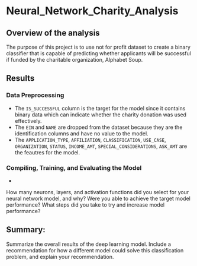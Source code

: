 # Neural_Network_Charity_Analysis

## Overview of the analysis
The purpose of this project is to use not for profit dataset to create a binary classifier that is capable of predicting whether applicants will be successful if funded by the charitable organization, Alphabet Soup.

## Results

### Data Preprocessing
- The `IS_SUCCESSFUL` column is the target for the model since it contains binary data which can indicate whether the charity donation was used effectively.
- The `EIN` and `NAME` are dropped from the dataset because they are the identification columns and have no value to the model.
- The `APPLICATION_TYPE`, `AFFILIATION`, `CLASSIFICATION`, `USE_CASE`, `ORGANIZATION`, `STATUS`, `INCOME_AMT`, `SPECIAL_CONSIDERATIONS`, `ASK_AMT` are the feautres for the model.

### Compiling, Training, and Evaluating the Model
- 

How many neurons, layers, and activation functions did you select for your neural network model, and why?
Were you able to achieve the target model performance?
What steps did you take to try and increase model performance?

## Summary: 


Summarize the overall results of the deep learning model. Include a recommendation for how a different model could solve this classification problem, and explain your recommendation.
